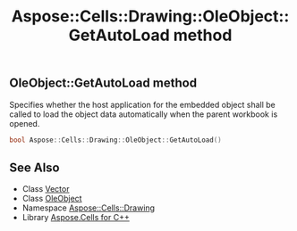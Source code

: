 ﻿---
title: Aspose::Cells::Drawing::OleObject::GetAutoLoad method
linktitle: GetAutoLoad
second_title: Aspose.Cells for C++ API Reference
description: 'Aspose::Cells::Drawing::OleObject::GetAutoLoad method. Specifies whether the host application for the embedded object shall be called to load the object data automatically when the parent workbook is opened in C++.'
type: docs
weight: 3100
url: /cpp/aspose.cells.drawing/oleobject/getautoload/
---
## OleObject::GetAutoLoad method


Specifies whether the host application for the embedded object shall be called to load the object data automatically when the parent workbook is opened.

```cpp
bool Aspose::Cells::Drawing::OleObject::GetAutoLoad()
```

## See Also

* Class [Vector](../../../aspose.cells/vector/)
* Class [OleObject](../)
* Namespace [Aspose::Cells::Drawing](../../)
* Library [Aspose.Cells for C++](../../../)
